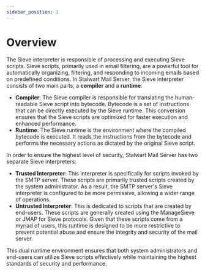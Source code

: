 ```yaml
---
sidebar_position: 1
---
```


# Overview

The Sieve interpreter is responsible of processing and executing Sieve scripts. Sieve scripts, primarily used in email filtering, are a powerful tool for automatically organizing, filtering, and responding to incoming emails based on predefined conditions. In Stalwart Mail Server, the Sieve interpreter consists of two main parts, a **compiler** and a **runtime**:

- **Compiler**: The Sieve compiler is responsible for translating the human-readable Sieve script into bytecode. Bytecode is a set of instructions that can be directly executed by the Sieve runtime. This conversion ensures that the Sieve scripts are optimized for faster execution and enhanced performance.
- **Runtime**: The Sieve runtime is the environment where the compiled bytecode is executed. It reads the instructions from the bytecode and performs the necessary actions as dictated by the original Sieve script.

In order to ensure the highest level of security, Stalwart Mail Server has two separate Sieve interpreters:

- **Trusted Interpreter**: This interpreter is specifically for scripts invoked by the SMTP server. These scripts are primarily trusted scripts created by the system administrator. As a result, the SMTP server's Sieve interpreter is configured to be more permissive, allowing a wider range of operations.
- **Untrusted Interpreter**: This is dedicated to scripts that are created by end-users. These scripts are generally created using the ManageSieve or JMAP for Sieve protocols. Given that these scripts come from a myriad of users, this runtime is designed to be more restrictive to prevent potential abuse and ensure the integrity and security of the mail server.

This dual runtime environment ensures that both system administrators and end-users can utilize Sieve scripts effectively while maintaining the highest standards of security and performance.

